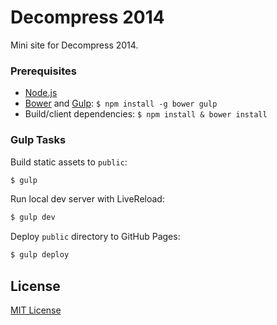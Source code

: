 # Decompress 2014

Mini site for Decompress 2014.

### Prerequisites

 - [Node.js](http://nodejs.org)
 - [Bower](http://bower.io) and [Gulp](http://gulpjs.com): `$ npm install -g bower gulp`
 - Build/client dependencies: `$ npm install & bower install`

### Gulp Tasks

Build static assets to `public`:

```bash
$ gulp
```

Run local dev server with LiveReload:

```bash
$ gulp dev
```

Deploy `public` directory to GitHub Pages:

```bash
$ gulp deploy
```

## License

[MIT License](http://en.wikipedia.org/wiki/MIT_License)

